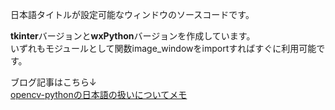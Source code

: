 日本語タイトルが設定可能なウィンドウのソースコードです。<br> 

**tkinter**バージョンと**wxPython**バージョンを作成しています。<br>
いずれもモジュールとして関数image_windowをimportすればすぐに利用可能です。<br>

ブログ記事はこちら↓<br>
[opencv-pythonの日本語の扱いについてメモ]()<br>
